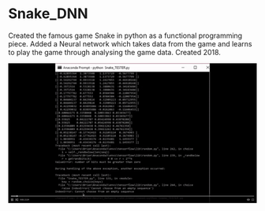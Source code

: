 # Snake_DNN
Created the famous game Snake in python as a functional programming piece. Added a Neural network which takes data from the game and learns to play the game through analysing the game data. Created 2018.

![](Snake_GIF.gif)
